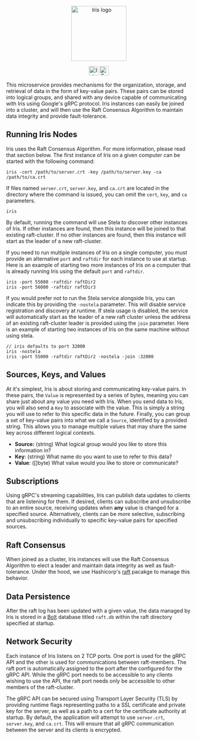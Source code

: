 <p align="center">
<a href="https://docs.forestgiant.com/#iris" target="_blank"><img src="https://dl.dropboxusercontent.com/s/qkyl4fk4ra4z995/Iris-Logo-Horz-Grey.svg?dl=0" height="150" alt="Iris logo"/></a>
</p>

<p align="center">
<a href="https://docs.forestgiant.com/iris/api/" target="_blank"><img src="https://img.shields.io/badge/docs-iris%20api-20B2C6.svg" height="25" alt="Iris API Docs"/></a>   <a href="https://gitter.im/forestgiant/Lobby" target="_blank"><img src="https://img.shields.io/badge/chat-gitter-E1463D.svg" height="25" alt="Forest Giant on Gitter"/></a>
</p>

This microservice provides mechanisms for the organization, storage, and retrieval of data in the form of key-value pairs.  These pairs can be stored into logical groups, and shared with any device capable of communicating with Iris using Google's gRPC protocol.  Iris instances can easily be joined into a cluster, and will then use the Raft Consensus Algorithm to maintain data integrity and provide fault-tolerance.

## Running Iris Nodes
Iris uses the Raft Consensus Algorithm.  For more information, please read that section below.
The first instance of Iris on a given computer can be started with the following command:

```
iris -cert /path/to/server.crt -key /path/to/server.key -ca /path/to/ca.crt
```

If files named `server.crt`, `server.key`, and `ca.crt` are located in the directory where the command is issued, you can omit the `cert`, `key`, and `ca` parameters.

```
iris
```

By default, running the command will use Stela to discover other instances of Iris.  If other instances are found, then this instance will be joined to that existing raft-cluster.  If no other instances are found, then this instance will start as the leader of a new raft-cluster.

If you need to run multiple instances of Iris on a single computer, you must provide an alternative `port` and `raftdir` for each instance to use at startup.  Here is an example of starting two more instances of Iris on a computer that is already running Iris using the default `port` and `raftdir`.

```
iris -port 55000 -raftdir raftDir2
iris -port 56000 -raftdir raftDir3
```

If you would prefer not to run the Stela service alongside Iris, you can indicate this by providing the `-nostela` parameter.  This will disable service registration and discovery at runtime.  If stela usage is disabled, the service will automatically start as the leader of a new raft cluster unless the address of an existing raft-cluster leader is provided using the `join` parameter.  Here is an example of starting two instances of Iris on the same machine without using stela.

```
// iris defaults to port 32000
iris -nostela       
iris -port 55000 -raftdir raftDir2 -nostela -join :32000
```

## Sources, Keys, and Values
At it's simplest, Iris is about storing and communicating key-value pairs.  In these pairs, the `Value` is represented by a series of bytes, meaning you can share just about any value you need with Iris.  When you send data to Iris, you will also send a `Key` to associate with the value.  This is simply a string you will use to refer to this specific data in the future.  Finally, you can group a set of key-value pairs into what we call a `Source`, identified by a provided string.  This allows you to manage multiple values that may share the same key across different logical contexts.

- **Source:** (string) What logical group would you like to store this information in?
- **Key**: (string) What name do you want to use to refer to this data?
- **Value**: ([]byte) What value would you like to store or communicate?

## Subscriptions
Using gRPC's streaming capabilities, Iris can publish data updates to clients that are listening for them. If desired, clients can subscribe and unsubscribe to an entire source, receiving updates when **any** value is changed for a specified source.  Alternatively, clients can be more selective, subscribing and unsubscribing individually to specific key-value pairs for specified sources.

## Raft Consensus
When joined as a cluster, Iris instances will use the Raft Consensus Algorithm to elect a leader and maintain data integrity as well as fault-tolerance.  Under the hood, we use Hashicorp's [raft](https://github.com/hashicorp/raft) pacakge to manage this behavior.

## Data Persistence
After the raft log has been updated with a given value, the data managed by Iris is stored in a [Bolt](https://github.com/boltdb/bolt) database titled `raft.db` within the raft directory specified at startup.

## Network Security
Each instance of Iris listens on 2 TCP ports.  One port is used for the gRPC API and the other is used for communications between raft-members.  The raft port is automatically assigned to the port after the configured for the gRPC API.  While the gRPC port needs to be accessible to any clients wishing to use the API, the raft port needs only be accessible to other members of the raft-cluster.

The gRPC API can be secured using Transport Layer Security (TLS) by providing runtime flags representing paths to a SSL certificate and private key for the server, as well as a path to a cert for the certificate authority at startup.  By default, the application will attempt to use `server.crt`, `server.key`, and `ca.crt`.  This will ensure that all gRPC communication between the server and its clients is encrypted.
